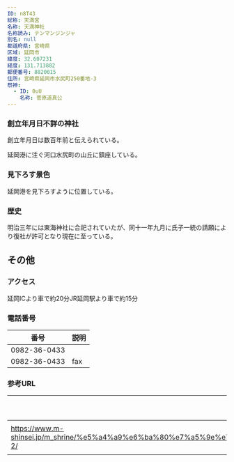 ```yaml
---
ID: n8T43
総称: 天満宮
名称: 天満神社
名称読み: テンマンジンジャ
別名: null
都道府県: 宮崎県
区域: 延岡市
緯度: 32.607231
経度: 131.713882
郵便番号: 8820015
住所: 宮崎県延岡市水尻町250番地-3
祭神:
  - ID: 0uU
    名称: 菅原道真公
---
```


### 創立年月日不詳の神社

創立年月日は数百年前と伝えられている。

延岡港に注ぐ河口水尻町の山丘に鎮座している。

### 見下ろす景色

延岡港を見下ろすように位置している。

### 歴史

明治三年には東海神社に合祀されていたが、同十一年九月に氏子一統の請願により復社が許可となり現在に至っている。

## その他

### アクセス

延岡ICより車で約20分JR延岡駅より車で約15分

### 電話番号

| 番号         | 説明 |
| ------------ | ---- |
| 0982-36-0433 |      |
| 0982-36-0433 | fax  |

### 参考URL

| URL                                                                                                                                                                 | 説明   |
| ------------------------------------------------------------------------------------------------------------------------------------------------------------------- | ------ |
| https://www.m-shinsei.jp/m_shrine/%e5%a4%a9%e6%ba%80%e7%a5%9e%e7%a4%be%ef%bc%88%e3%81%a6%e3%82%93%e3%81%be%e3%82%93%e3%81%98%e3%82%93%e3%81%98%e3%82%83%ef%bc%89-2/ | 神社庁 |

